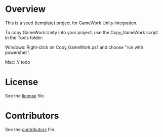 # Overview

This is a seed (template) project for GameWork.Unity integration.

To copy GameWork.Unity into your project, use the Copy_GameWork script in the Tools folder:

Windows: Right-click on Copy_GameWork.ps1 and choose "run with powershell".

Mac: // todo

# License
See the [license](LICENSE.md) file.

# Contributors
See the [contributors](CONTRIBUTORS.md) file.